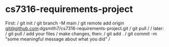 # cs7316-requirements-project

First: /
git init /
git branch -M main /
git remote add origin git@github.com:dgsmith7/cs7316-requirements-project.git /
git pull /
/
later: /
git pull /
add your files / make changes, then: /
git add . /
git commit -m "some meaningful message about what you did" /

